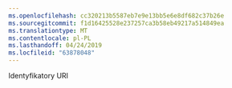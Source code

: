 ```yaml
---
ms.openlocfilehash: cc320213b5587eb7e9e13bb5e6e8df682c37b26e
ms.sourcegitcommit: f1d16425528e237257ca3b58eb49217a514849ea
ms.translationtype: MT
ms.contentlocale: pl-PL
ms.lasthandoff: 04/24/2019
ms.locfileid: "63878048"
---
```

Identyfikatory URI